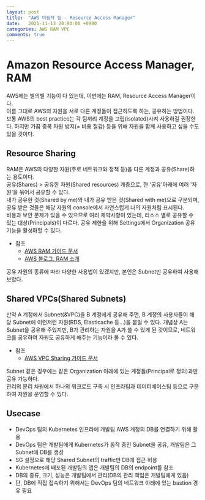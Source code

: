 ```yaml
---
layout: post
title:  "AWS 미립자 팁 - Resource Access Manager"
date:   2021-11-13 20:00:00 +0900
categories: AWS RAM VPC
comments: true
---
```


# Amazon Resource Access Manager, RAM

AWS에는 별의별 기능이 다 있는데, 이번에는 RAM, Resource Access Manager이다.  
이름 그대로 AWS의 자원을 서로 다른 계정들이 접근하도록 하는, 공유하는 방법이다.  
보통 AWS의 best practice는 각 팀끼리 계정을 고립(isolated)시켜 사용하길 권장한다. 하지만 가끔 중복 자원 방지(= 비용 절감) 등을 위해 자원을 함께 사용하고 싶을 수도 있을 것이다.

## Resource Sharing
RAM은 AWS의 다양한 자원(주로 네트워크와 정책 등)을 다른 계정과 공유(Share)하는 용도이다.  
공유(Shares) > 공유한 자원(Shared resources) 계층으로, 한 '공유'아래에 여러 '자원'을 묶어서 공유할 수 있다.  
내가 공유한 것(Shared by me)와 내가 공유 받은 것(Shared with me)으로 구분되며, 공유 받은 것들은 해당 자원의 console에서 자연스럽게 나의 자원처럼 표시된다.  
비용과 보안 문제가 있을 수 있으므로 여러 제약사항이 있는데, 리소스 별로 공유할 수 있는 대상(Principals)이 다르다. 공유 제한을 위해 Settings에서 Organization 공유 기능을 활성화할 수 있다.

* 참조
  + [AWS RAM 가이드 문서](https://docs.aws.amazon.com/ram/latest/userguide/getting-started-sharing.html)
  + [AWS 블로그, RAM 소개](https://aws.amazon.com/ko/blogs/korea/new-aws-resource-access-manager-cross-account-resource-sharing/)

공유 자원의 종류에 따라 다양한 사용법이 있겠지만, 본인은 Subnet만 공유하여 사용해 보았다.

## Shared VPCs(Shared Subnets)
만약 A 계정에서 Subnet(&VPC)을 B 계정에게 공유해 주면, B 계정의 사용자들이 해당 Subnet에 이런저런 자원(RDS, Elasticache 등...)을 붙일 수 있다. 개념상 A는 Subnet을 공유해 주었지만, B가 관리하는 자원을 A가 쓸 수 있게 된 것이므로, 네트워크를 공유하여 자원도 공유하게 해주는 기능이라 볼 수 있다.

* 참조
  + [AWS VPC Sharing 가이드 문서](https://docs.aws.amazon.com/vpc/latest/userguide/vpc-sharing.html#vpc-sharing-share-subnet)

Subnet 같은 경우에는 같은 Organization 아래에 있는 계정들(Principal로 정의)과만 공유 가능하다.  
관리의 분리 차원에서 하나의 워크로드 구축 시 인프라팀과 데이터베이스팀 등으로 구분하여 자원을 운영할 수 있다.

## Usecase

- DevOps 팀의 Kubernetes 인프라에 개발팀 AWS 계정의 DB를 연결하기 위해 활용
- DevOps 팀은 개발팀에게 Kubernetes가 동작 중인 Subnet을 공유, 개발팀은 그 Subnet에 DB를 생성
- SG 설정으로 해당 Shared Subnet의 traffic만 DB에 접근 허용
- Kubernetes에 배포된 개발팀의 앱은 개발팀의 DB의 endpoint를 참조
- DB의 종류, 크기, 성능은 개발팀에서 관리(DB의 관리 책임은 개발팀에게 있음)
- 단, DB에 직접 접속하기 위해서는 DevOps 팀의 네트워크 아래에 있는 bastion 경유 필요
